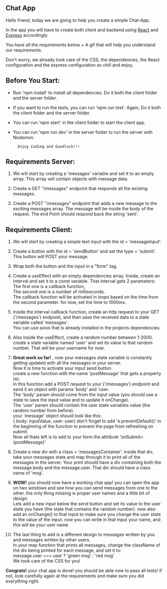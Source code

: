 
## Chat App
Hello friend, today we are going to help you create a simple Chat-App.

In the app you will have to create both client and backend using [React](https://reactjs.org/) and [Express](https://expressjs.com/) accordingly.

You have all the requirements below + A gif that will help you understand our requirements.

Don't worry, we already took care of the CSS, the dependencies, the React configuration and the express configuration so chill and enjoy.

## Before You Start:
- Run 'npm install' to install all dependencies. Do it both the client folder and the server folder.
- If you want to run the tests, you can run 'npm run test'. Again, Do it both the client folder and the server folder.
- You can run 'npm start' in the client folder to start the client app.
- You can run 'npm run dev' in the server folder to run the server with Nodemon.

        Enjoy Coding and Goodluck!!!

## Requirements Server: 
1. We will start by creating a 'messages' variable and set it to an empty array.
This array will contain objects with message data.
  
2. Create a GET "/messages" endpoint that responds all the existing messages.

3. Create a POST "/messages" endpoint that adds a new message to the exciting messages array. The message will be inside the body of the request. The end Point should respond back the string 'sent'.


## Requirements Client: 
1. We will start by creating a simple text input with the id = 'messageInput'.

2. Create a button with the id = 'sendButton' and set the type = 'submit'. This button will POST your message.

3. Wrap both the button and the input in a "form" tag.

4. Create a useEffect with an empty dependencies array.
Inside, create an interval and set it to a const variable.
That interval gets 2 parameters: \
The first one is a callback function, \
The second one is a number of milliseconds. \
The callback function will be activated in loops based on the time from the second parameter. for now, set the time to 1000ms.

5. Inside the interval callback function,
  create an http request to your GET ('/messages') endpoint,
  and then save the received data to a state variable called 'messages'. \
  You can use axios that is already installed in the projects dependencies.

6. Also inside the useEffect, create a random number between 1-2000. create a state variable named 'user' and set its value to that random number. That will be your username for now.

7. **Great work so far!** , now your messages state variable is constantly getting updated with all the messages in your server. \
Now it is time to activate your input send button. \
create a new function with the name 'postMessage' that gets a property (e).\
In this function add a POST request to your ('/messages') endpoint and send it an object with params 'body' and 'user.\
The 'body' param should come from the input value (you should use a state to save the input value and to update it onChange).\
The 'user' param should contain the user state variables value (the random number from before). \
your 'message' object should look like this:\
{ body: inputValue, user: user}
don't forget to add 'e.preventDefault()' in the beginning of the function to prevent the page from refreshing on submit. \
Now all thats left is to add to your form the attribute 'onSubmit={postMessage}' 

8. Create a new div with a class = 'messagesContainer'. inside that div, take your messages state and map through it to print all of the messages in the server. Your print should have a div containing both the message.body and the message.user. That div should have a class name of 'msg'.

9. **WOW!** you should now have a working chat app! you can open the app on two windows and see how you can send messages from one to the other. the only thing missing is proper user names and a little bit of design.\
Lets add a new input below the send button and set its value to the user state you have (the state that contains the random number). now also add an onChange() to that input to make sure you change the user state to the value of the input. now you can write in that input your name, and this will be your user name.

10. The last thing to add is a different design to messages written by you and messages written by other users.\
In your map function that prints all messages, change the className of the div being printed for each message, and set it to:\
message.user === user ? 'green msg' : 'red msg'\
We took care of the CSS for you!

**Congrats!** your chat app is done! you should be able now to pass all tests! if not, look carefully again at the requirements and make sure you did everything right.
                              

